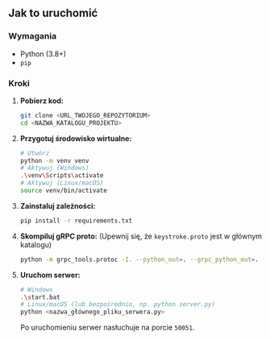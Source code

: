 ## Jak to uruchomić

### Wymagania
*   Python (3.8+)
*   `pip`

### Kroki
1.  **Pobierz kod:**
    ```bash
    git clone <URL_TWOJEGO_REPOZYTORIUM>
    cd <NAZWA_KATALOGU_PROJEKTU>
    ```

2.  **Przygotuj środowisko wirtualne:**
    ```bash
    # Utwórz
    python -m venv venv
    # Aktywuj (Windows)
    .\venv\Scripts\activate
    # Aktywuj (Linux/macOS)
    source venv/bin/activate
    ```

3.  **Zainstaluj zależności:**
    ```bash
    pip install -r requirements.txt
    ```

4.  **Skompiluj gRPC proto:**
    (Upewnij się, że `keystroke.proto` jest w głównym katalogu)
    ```bash
    python -m grpc_tools.protoc -I. --python_out=. --grpc_python_out=. keystroke.proto
    ```

5.  **Uruchom serwer:**
    ```bash
    # Windows
    .\start.bat
    # Linux/macOS (lub bezpośrednio, np. python server.py)
    python <nazwa_głównego_pliku_serwera.py>
    ```
    Po uruchomieniu serwer nasłuchuje na porcie `50051`.